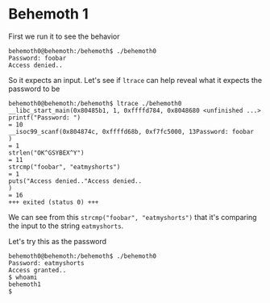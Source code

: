 # Behemoth 1

First we run it to see the behavior

```
behemoth0@behemoth:/behemoth$ ./behemoth0
Password: foobar
Access denied..
```

So it expects an input. Let's see if `ltrace` can help reveal what it expects the password to be

```
behemoth0@behemoth:/behemoth$ ltrace ./behemoth0
__libc_start_main(0x80485b1, 1, 0xffffd784, 0x8048680 <unfinished ...>
printf("Password: ")                                                                                                                               = 10
__isoc99_scanf(0x804874c, 0xffffd68b, 0xf7fc5000, 13Password: foobar
)                                                                                              = 1
strlen("OK^GSYBEX^Y")                                                                                                                              = 11
strcmp("foobar", "eatmyshorts")                                                                                                                    = 1
puts("Access denied.."Access denied..
)                                                                                                                            = 16
+++ exited (status 0) +++
```

We can see from this `strcmp("foobar", "eatmyshorts")` that it's comparing the input to the string `eatmyshorts`.

Let's try this as the password

```
behemoth0@behemoth:/behemoth$ ./behemoth0
Password: eatmyshorts
Access granted..
$ whoami
behemoth1
$
```
